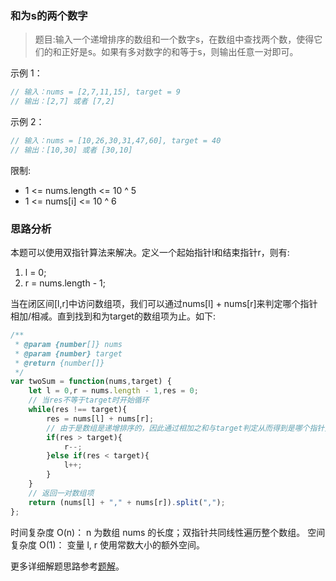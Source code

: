 ### 和为s的两个数字

> 题目:输入一个递增排序的数组和一个数字s，在数组中查找两个数，使得它们的和正好是s。如果有多对数字的和等于s，则输出任意一对即可。

示例 1：

```js
// 输入：nums = [2,7,11,15], target = 9
// 输出：[2,7] 或者 [7,2]
```

示例 2：

```js
// 输入：nums = [10,26,30,31,47,60], target = 40
// 输出：[10,30] 或者 [30,10]
```

限制:

* 1 <= nums.length <= 10 ^ 5
* 1 <= nums[i] <= 10 ^ 6

### 思路分析

本题可以使用双指针算法来解决。定义一个起始指针l和结束指针r，则有:

1. l = 0;
2. r = nums.length - 1;

当在闭区间[l,r]中访问数组项，我们可以通过nums[l] + nums[r]来判定哪个指针相加/相减。直到找到和为target的数组项为止。如下:

```js
/**
 * @param {number[]} nums
 * @param {number} target
 * @return {number[]}
 */
var twoSum = function(nums,target) {
    let l = 0,r = nums.length - 1,res = 0;
    // 当res不等于target时开始循环
    while(res !== target){
        res = nums[l] + nums[r];
        // 由于是数组是递增排序的，因此通过相加之和与target判定从而得到是哪个指针变动
        if(res > target){
            r--;
        }else if(res < target){
            l++;
        }
    }
    // 返回一对数组项
    return (nums[l] + "," + nums[r]).split(",");
};
```

时间复杂度 O(n)：  n 为数组 nums 的长度；双指针共同线性遍历整个数组。
空间复杂度 O(1)： 变量 l, r 使用常数大小的额外空间。

更多详细解题思路参考[题解](https://leetcode-cn.com/problems/he-wei-sde-liang-ge-shu-zi-lcof/solution/mian-shi-ti-57-he-wei-s-de-liang-ge-shu-zi-shuang-/)。

